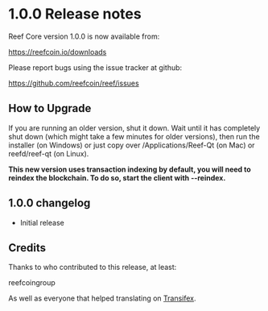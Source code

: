 1.0.0 Release notes
====================

Reef Core version 1.0.0 is now available from:

  https://reefcoin.io/downloads

Please report bugs using the issue tracker at github:

  https://github.com/reefcoin/reef/issues


How to Upgrade
--------------

If you are running an older version, shut it down. Wait until it has completely
shut down (which might take a few minutes for older versions), then run the
installer (on Windows) or just copy over /Applications/Reef-Qt (on Mac) or
reefd/reef-qt (on Linux).

**This new version uses transaction indexing by default, you will need to reindex 
the blockchain. To do so, start the client with --reindex.**


1.0.0 changelog
----------------
- Initial release


Credits
--------

Thanks to who contributed to this release, at least:

reefcoingroup

As well as everyone that helped translating on [Transifex](https://www.transifex.com/projects/p/reef/).
